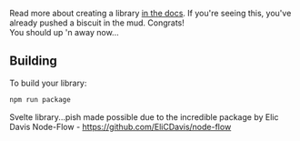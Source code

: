 Read more about creating a library [in the docs](https://svelte.dev/docs/kit/packaging).
If you're seeing this, you've already pushed a biscuit in the mud. Congrats!<br/>
You should up 'n away now...


## Building

To build your library:

```bash
npm run package
```

Svelte library...pish made possible due to the incredible package by Elic Davis Node-Flow - https://github.com/EliCDavis/node-flow 
